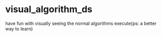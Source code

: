 # visual_algorithm_ds
have fun with visually seeing the normal algorithms execute(ps: a better way to learn)
